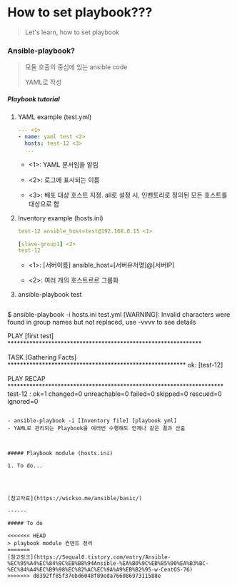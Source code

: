 # How to set playbook???
> Let's learn, how to set playbook

### Ansible-playbook?

> 모듈 호출의 중심에 있는 ansible code
>
> YAML로 작성



##### Playbook tutorial

1. YAML example (test.yml)

   ```yaml
   --- <1>
   - name: yaml test <2>
     hosts: test-12 <3>
     ...
   ```

   - <1>: YAML 문서임을 알림

   - <2>: 로그에 표시되는 이름

   - <3>: 배포 대상 호스트 지정. all로 설정 시, 인벤토리로 정의된 모든 호스트를 대상으로 함

     

2. Inventory example (hosts.ini)

   ```yaml
   test-12 ansible_host=test@192.168.0.15 <1>
   
   [slave-group1] <2>
   test-12
   ```

   - <1>: [서버이름] ansible_host=[서버유저명]@[서버IP]

   - <2>: 여러 개의 호스트르르 그룹화

     

3. ansible-playbook test

   ```shell
$ ansible-playbook -i hosts.ini test.yml
   [WARNING]: Invalid characters were found in group names but not replaced, use
   -vvvv to see details
   
   PLAY [first test] **************************************************************
   
   TASK [Gathering Facts] *********************************************************
   ok: [test-12]
   
   PLAY RECAP *********************************************************************
   test-12                     : ok=1    changed=0    unreachable=0    failed=0    skipped=0    rescued=0    ignored=0
   ```
   
   - ansible-playbook -i [Inventory file] [playbook yml]
   - YAML로 관리되는 Playbook을 여러번 수행해도 언제나 같은 결과 산출



##### Playbook module (hosts.ini)

1. To do...




[참고자료](https://wickso.me/ansible/basic/)

------

##### To do

<<<<<<< HEAD
> playbook module 컨텐트 정리
=======
[참고링크](https://5equal0.tistory.com/entry/Ansible-%EC%95%A4%EC%84%9C%EB%B8%94Ansible-%EA%B0%9C%EB%85%90%EA%B3%BC-%EC%84%A4%EC%B9%98%EC%82%AC%EC%9A%A9%EB%B2%95-w-CentOS-76)
>>>>>>> d0392ff85f37ebd6048f09eda76608697311588e
